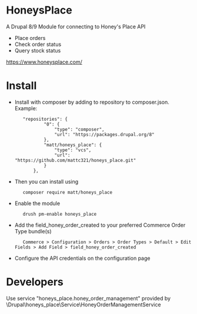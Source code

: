 # HoneysPlace
A Drupal 8/9 Module for connecting to Honey's Place API

- Place orders
- Check order status
- Query stock status

https://www.honeysplace.com/

# Install
- Install with composer by adding to repository to composer.json. Example:

         "repositories": {
                 "0": {
                     "type": "composer",
                     "url": "https://packages.drupal.org/8"
                 },
                 "matt/honeys_place": {
                     "type": "vcs",
                     "url": "https://github.com/mattc321/honeys_place.git"
                 }
             },
             
- Then you can install using 

         composer require matt/honeys_place
         
- Enable the module

         drush pm-enable honeys_place
         
- Add the field_honey_order_created to your preferred Commerce Order Type bundle(s)
  
         Commerce > Configuration > Orders > Order Types > Default > Edit Fields > Add Field > field_honey_order_created

- Configure the API credentials on the configuration page

# Developers

Use service "honeys_place.honey_order_management" provided by \Drupal\honeys_place\Service\HoneyOrderManagementService
